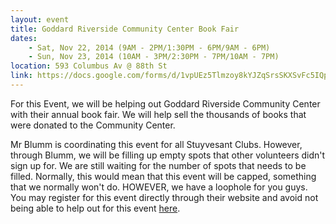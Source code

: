 ```yaml
---
layout: event
title: Goddard Riverside Community Center Book Fair
dates:
    - Sat, Nov 22, 2014 (9AM - 2PM/1:30PM - 6PM/9AM - 6PM)
    - Sun, Nov 23, 2014 (10AM - 3PM/2:30PM - 7PM/10AM - 7PM)
location: 593 Columbus Av @ 88th St
link: https://docs.google.com/forms/d/1vpUEz5Tlmzoy8kYJZqSrsSKXSvFc5IQpsPAeI3B3mU0/viewform
---
```

For this Event, we will be helping out Goddard Riverside Community Center with their annual book fair. We will help sell the thousands of books that were donated to the Community Center. 

Mr Blumm is coordinating this event for all Stuyvesant Clubs. However, through Blumm, we will be filling up empty spots that other volunteers didn't sign up for. We are still waiting for the number of spots that needs to be filled. Normally, this would mean that this event will be capped, something that we normally won't do. HOWEVER, we have a loophole for you guys. You may register for this event directly through their website and avoid not being able to help out for this event [here](https://interland3.donorperfect.net/weblink/WebLink.aspx?name=E165152&id=8).

